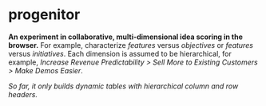 # progenitor

**An experiment in collaborative, multi-dimensional idea scoring in the browser.** For example, characterize _features_ versus _objectives_ or _features_ versus _initiatives_. Each dimension is assumed to be hierarchical, for example, _Increase Revenue Predictability > Sell More to Existing Customers > Make Demos Easier_.

_So far, it only builds dynamic tables with hierarchical column and row headers._
